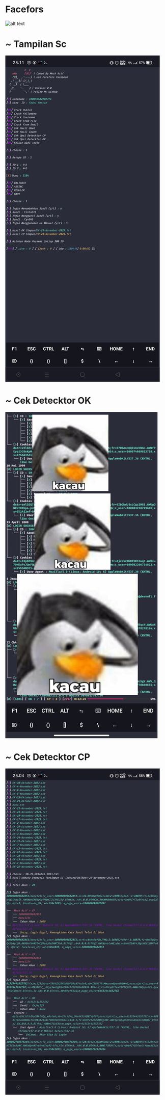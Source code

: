 # Facefors

![alt text](https://camo.githubusercontent.com/de8ac9f96c50b0ea5067b678943d1b90cae2d53a5a19b932cc07af6f33444bbf/68747470733a2f2f6d656469612e74656e6f722e636f6d2f695643694d39573763765941414141642f77656c636f6d652e676966?raw=true)

# ~ Tampilan Sc

![alt text](https://github.com/Xicaa-X-Code/Facefors/blob/main/data/Screenshot_2023-11-25-23-11-49-15_84d3000e3f4017145260f7618db1d683.jpg?raw=true)

# ~ Cek Detecktor OK

[![alt text](https://github.com/Xicaa-X-Code/Facefors/blob/main/OK/IMG_20231122_152830.jpg?raw=true)](https://github.com/Xicaa-X-Code/Facefors/blob/main/data/Screenshot_2023-11-25-23-10-44-77_84d3000e3f4017145260f7618db1d683.jpg)


# ~ Cek Detecktor CP

![alt text](https://github.com/Xicaa-X-Code/Facefors/blob/main/data/Screenshot_2023-11-25-23-04-57-90_84d3000e3f4017145260f7618db1d683.jpg?raw=true)
